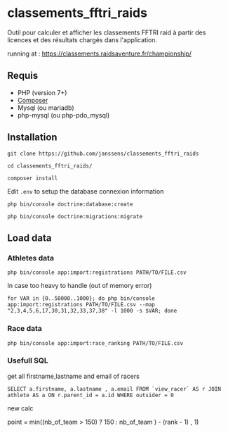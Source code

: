 # classements_fftri_raids

Outil pour calculer et afficher les classements FFTRI raid 
à partir des licences et des résultats chargés dans l'application.

running at : https://classements.raidsaventure.fr/championship/

## Requis
* PHP (version 7+)
* [Composer](https://getcomposer.org/)
* Mysql (ou mariadb)
* php-mysql (ou php-pdo_mysql)

## Installation

``git clone https://github.com/janssens/classements_fftri_raids``

``cd classements_fftri_raids/``

``composer install ``

Edit ``.env`` to setup the database connexion information

``php bin/console doctrine:database:create``

``php bin/console doctrine:migrations:migrate``

## Load data

### Athletes data

``php bin/console app:import:registrations PATH/TO/FILE.csv``

In case too heavy to handle (out of memory error)

``for VAR in {0..58000..1000}; do php bin/console app:import:registrations PATH/TO/FILE.csv --map "2,3,4,5,6,17,30,31,32,33,37,38" -l 1000 -s $VAR; done``

### Race data

``php bin/console app:import:race_ranking PATH/TO/FILE.csv``

### Usefull SQL

get all firstname,lastname and email of racers

``SELECT a.firstname, a.lastname , a.email FROM `view_racer` AS r JOIN athlete AS a ON r.parent_id = a.id WHERE outsider = 0``


new calc


point = min((nb_of_team > 150) ? 150 : nb_of_team ) - (rank - 1) , 1) 